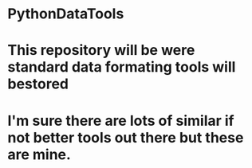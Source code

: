 # PythonDataTools
# This repository will be were standard data formating tools will bestored
# I'm sure there are lots of similar if not better tools out there but these are mine. 
